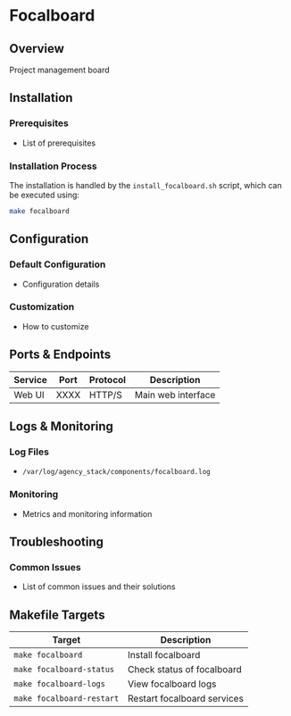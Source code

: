 # Focalboard

## Overview
Project management board

## Installation

### Prerequisites
- List of prerequisites

### Installation Process
The installation is handled by the `install_focalboard.sh` script, which can be executed using:

```bash
make focalboard
```

## Configuration

### Default Configuration
- Configuration details

### Customization
- How to customize

## Ports & Endpoints

| Service | Port | Protocol | Description |
|---------|------|----------|-------------|
| Web UI  | XXXX | HTTP/S   | Main web interface |

## Logs & Monitoring

### Log Files
- `/var/log/agency_stack/components/focalboard.log`

### Monitoring
- Metrics and monitoring information

## Troubleshooting

### Common Issues
- List of common issues and their solutions

## Makefile Targets

| Target | Description |
|--------|-------------|
| `make focalboard` | Install focalboard |
| `make focalboard-status` | Check status of focalboard |
| `make focalboard-logs` | View focalboard logs |
| `make focalboard-restart` | Restart focalboard services |
